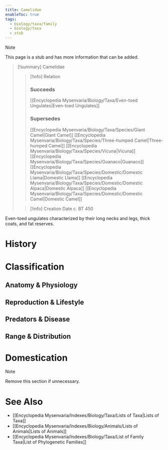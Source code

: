 ```yaml
---
title: Camelidae
enableToc: true
tags:
  - biology/taxa/family
  - biology/taxa
  - stub
---
```


> [!note]
> This page is a stub and has more information that can be added.

> [!summary] Camelidae
> > [!info] Relation
> > ### Succeeds
> > [[Encyclopedia Mysenvaria/Biology/Taxa/Even-toed Ungulates|Even-toed Ungulates]]
> > ### Supersedes
> > [[Encyclopedia Mysenvaria/Biology/Taxa/Species/Giant Camel|Giant Camel]]
> > [[Encyclopedia Mysenvaria/Biology/Taxa/Species/Three-humped Camel|Three-humped Camel]]
> > [[Encyclopedia Mysenvaria/Biology/Taxa/Species/Vicuna|Vicuna]]
> > [[Encyclopedia Mysenvaria/Biology/Taxa/Species/Guanaco|Guanaco]]
> > [[Encyclopedia Mysenvaria/Biology/Taxa/Species/Domestic/Domestic Llama|Domestic Llama]]
> > [[Encyclopedia Mysenvaria/Biology/Taxa/Species/Domestic/Domestic Alpaca|Domestic Alpaca]]
> > [[Encyclopedia Mysenvaria/Biology/Taxa/Species/Domestic/Domestic Camel|Domestic Camel]]
>
> > [!info] Creation Date
> > c. BT 450

Even-toed ungulates characterized by their long necks and legs, thick coats, and fat reserves.
# History

# Classification
## Anatomy & Physiology

## Reproduction & Lifestyle

## Predators & Disease

## Range & Distribution

# Domestication

> [!note]
> Remove this section if unnecessary.
# See Also
- [[Encyclopedia Mysenvaria/Indexes/Biology/Taxa/Lists of Taxa|Lists of Taxa]]
- [[Encyclopedia Mysenvaria/Indexes/Biology/Animals/Lists of Animals|Lists of Animals]]
- [[Encyclopedia Mysenvaria/Indexes/Biology/Taxa/List of Family Taxa|List of Phylogenetic Families]]